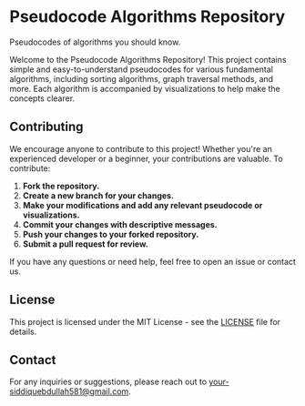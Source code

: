 # Pseudocode Algorithms Repository

Pseudocodes of algorithms you should know.

Welcome to the Pseudocode Algorithms Repository! This project contains simple and easy-to-understand pseudocodes for various fundamental algorithms, including sorting algorithms, graph traversal methods, and more. Each algorithm is accompanied by visualizations to help make the concepts clearer.

## Contributing

We encourage anyone to contribute to this project! Whether you're an experienced developer or a beginner, your contributions are valuable. To contribute:

1. **Fork the repository.**
2. **Create a new branch for your changes.**
3. **Make your modifications and add any relevant pseudocode or visualizations.**
4. **Commit your changes with descriptive messages.**
5. **Push your changes to your forked repository.**
6. **Submit a pull request for review.**

If you have any questions or need help, feel free to open an issue or contact us.

## License

This project is licensed under the MIT License - see the [LICENSE](LICENSE) file for details.

## Contact

For any inquiries or suggestions, please reach out to [your-siddiquebdullah581@gmail.com](mailto:your-siddiquebdullah581@gmail.com).
